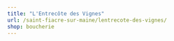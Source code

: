 ```yaml
---
title: "L'Entrecôte des Vignes"
url: /saint-fiacre-sur-maine/lentrecote-des-vignes/
shop: boucherie
---
```

